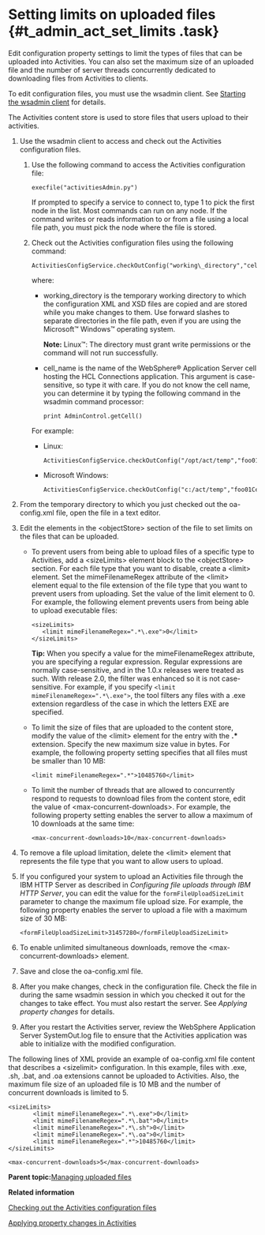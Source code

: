 # Setting limits on uploaded files {#t_admin_act_set_limits .task}

Edit configuration property settings to limit the types of files that can be uploaded into Activities. You can also set the maximum size of an uploaded file and the number of server threads concurrently dedicated to downloading files from Activities to clients.

To edit configuration files, you must use the wsadmin client. See [Starting the wsadmin client](t_admin_wsadmin_starting.md) for details.

The Activities content store is used to store files that users upload to their activities.

1.  Use the wsadmin client to access and check out the Activities configuration files.

    1.  Use the following command to access the Activities configuration file:

        ```
        execfile("activitiesAdmin.py")
        ```

        If prompted to specify a service to connect to, type 1 to pick the first node in the list. Most commands can run on any node. If the command writes or reads information to or from a file using a local file path, you must pick the node where the file is stored.

    2.  Check out the Activities configuration files using the following command:

        ```
        ActivitiesConfigService.checkOutConfig("working\_directory","cell\_name")
        
        ```

        where:

        -   working\_directory is the temporary working directory to which the configuration XML and XSD files are copied and are stored while you make changes to them. Use forward slashes to separate directories in the file path, even if you are using the Microsoft™ Windows™ operating system.

            **Note:** Linux™: The directory must grant write permissions or the command will not run successfully.

        -   cell\_name is the name of the WebSphere® Application Server cell hosting the HCL Connections application. This argument is case-sensitive, so type it with care. If you do not know the cell name, you can determine it by typing the following command in the wsadmin command processor:

            ```
            print AdminControl.getCell()
            ```

        For example:

        -   Linux:

            ```
            ActivitiesConfigService.checkOutConfig("/opt/act/temp","foo01Cell01")
            ```

        -   Microsoft Windows:

            ```
            ActivitiesConfigService.checkOutConfig("c:/act/temp","foo01Cell01")
            ```

2.  From the temporary directory to which you just checked out the oa-config.xml file, open the file in a text editor.

3.  Edit the elements in the <objectStore\> section of the file to set limits on the files that can be uploaded.

    -   To prevent users from being able to upload files of a specific type to Activities, add a <sizeLimits\> element block to the <objectStore\> section. For each file type that you want to disable, create a <limit\> element. Set the mimeFilenameRegex attribute of the <limit\> element equal to the file extension of the file type that you want to prevent users from uploading. Set the value of the limit element to 0. For example, the following element prevents users from being able to upload executable files:

        ```
        <sizeLimits>
           <limit mimeFilenameRegex=".*\.exe">0</limit>
        </sizeLimits>
        ```

        **Tip:** When you specify a value for the mimeFilenameRegex attribute, you are specifying a regular expression. Regular expressions are normally case-sensitive, and in the 1.0.x releases were treated as such. With release 2.0, the filter was enhanced so it is not case-sensitive. For example, if you specify `<limit mimeFilenameRegex=".*\.exe">`, the tool filters any files with a .exe extension regardless of the case in which the letters EXE are specified.

    -   To limit the size of files that are uploaded to the content store, modify the value of the <limit\> element for the entry with the **.\*** extension. Specify the new maximum size value in bytes. For example, the following property setting specifies that all files must be smaller than 10 MB:

        ```
        <limit mimeFilenameRegex=".*">10485760</limit>
        ```

    -   To limit the number of threads that are allowed to concurrently respond to requests to download files from the content store, edit the value of <max-concurrent-downloads\>. For example, the following property setting enables the server to allow a maximum of 10 downloads at the same time:

        ```
        <max-concurrent-downloads>10</max-concurrent-downloads>
        
        ```

4.  To remove a file upload limitation, delete the <limit\> element that represents the file type that you want to allow users to upload.

5.  If you configured your system to upload an Activities file through the IBM HTTP Server as described in *Configuring file uploads through IBM HTTP Server*, you can edit the value for the `formFileUploadSizeLimit` parameter to change the maximum file upload size. For example, the following property enables the server to upload a file with a maximum size of 30 MB:

    ```
    <formFileUploadSizeLimit>31457280</formFileUploadSizeLimit>
    ```

6.  To enable unlimited simultaneous downloads, remove the <max-concurrent-downloads\> element.

7.  Save and close the oa-config.xml file.

8.  After you make changes, check in the configuration file. Check the file in during the same wsadmin session in which you checked it out for the changes to take effect. You must also restart the server. See *Applying property changes* for details.

9.  After you restart the Activities server, review the WebSphere Application Server SystemOut.log file to ensure that the Activities application was able to initialize with the modified configuration.


The following lines of XML provide an example of oa-config.xml file content that describes a <sizelimit\> configuration. In this example, files with .exe, .sh, .bat, and .oa extensions cannot be uploaded to Activities. Also, the maximum file size of an uploaded file is 10 MB and the number of concurrent downloads is limited to 5.

```
<sizeLimits>
       <limit mimeFilenameRegex=".*\.exe">0</limit>
       <limit mimeFilenameRegex=".*\.bat">0</limit>
       <limit mimeFilenameRegex=".*\.sh">0</limit>
       <limit mimeFilenameRegex=".*\.oa">0</limit>
       <limit mimeFilenameRegex=".*">10485760</limit>
</sizeLimits>

<max-concurrent-downloads>5</max-concurrent-downloads>

```

**Parent topic:**[Managing uploaded files](../admin/t_admin_act_manage_uploads.md)

**Related information**  


[Checking out the Activities configuration files](../admin/t_admin_act_checkout_config_file.md)

[Applying property changes in Activities](../admin/t_admin_act_save_changes.md)

